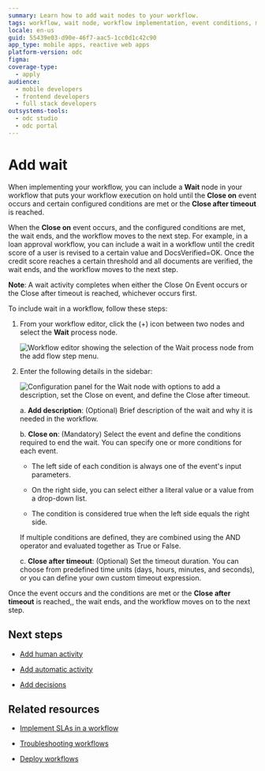 ```yaml
---
summary: Learn how to add wait nodes to your workflow.
tags: workflow, wait node, workflow implementation, event conditions, mobile apps
locale: en-us
guid: 55439e03-d90e-46f7-aac5-1cc0d1c42c90
app_type: mobile apps, reactive web apps
platform-version: odc
figma:
coverage-type:
  - apply
audience:
  - mobile developers
  - frontend developers
  - full stack developers
outsystems-tools:
  - odc studio
  - odc portal
---
```


# Add wait

When implementing your workflow, you can include a **Wait** node in your workflow that puts your workflow execution on hold until the **Close on** event occurs and certain configured conditions are met  or the **Close after timeout** is reached.

When the **Close on** event occurs, and the configured conditions are met, the wait ends, and the workflow moves to the next step. For example, in a loan approval workflow, you can include a wait in a workflow until the credit score of a user is revised to a certain value and DocsVerified=OK. Once the credit score reaches a certain threshold and all documents are verified, the wait ends, and the workflow moves to the next step.

**Note**: A wait activity completes when either the Close On Event occurs or the Close after timeout is reached, whichever occurs first.

To include wait in a workflow, follow these steps:

1. From your workflow editor, click the (+) icon between two nodes and select the **Wait** process node.

    ![Workflow editor showing the selection of the Wait process node from the add flow step menu.](images/select-wait-we.png "Selecting the Wait Node")

1. Enter the following details in the sidebar:

    ![Configuration panel for the Wait node with options to add a description, set the Close on event, and define the Close after timeout.](images/wait-panel-we.png "Wait Node Configuration Panel")

    a. **Add description**: (Optional) Brief description of the wait and why it is needed in the workflow.

    b. **Close on**: (Mandatory) Select the event and define the conditions required to end the wait. You can specify one or more conditions for each event.

    * The left side of each condition is always one of the event's input parameters.

    * On the right side, you can select either a literal value or a value from a drop-down list.

    * The condition is considered true when the left side equals the right side.

    If multiple conditions are defined, they are combined using the AND operator and evaluated together as True or False.

    c. **Close after timeout**: (Optional) Set the timeout duration. You can choose from predefined time units (days, hours, minutes, and seconds), or you can define your own custom timeout expression.

Once the event occurs and the conditions are met or the **Close after timeout** is reached,, the wait ends, and the workflow moves on to the next step.

## Next steps

* [Add human activity](add-human-activity.md)

* [Add automatic activity](add-automatic-activity.md)

* [Add decisions](add-decisions.md)

## Related resources

* [Implement SLAs in a workflow](sla-workflow.md)

* [Troubleshooting workflows](troubleshooting-workflows.md)

* [Deploy workflows](../../deploying-apps/deploy-apps.md)
